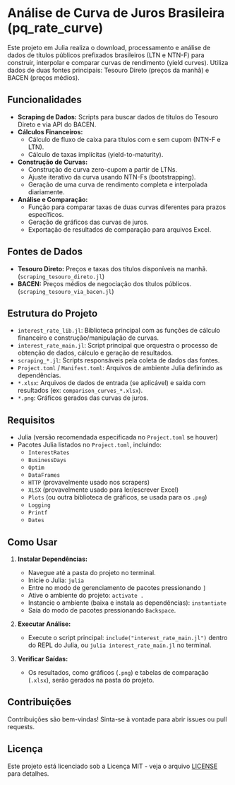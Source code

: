 # Análise de Curva de Juros Brasileira (pq_rate_curve)

Este projeto em Julia realiza o download, processamento e análise de dados de títulos públicos prefixados brasileiros (LTN e NTN-F) para construir, interpolar e comparar curvas de rendimento (yield curves). Utiliza dados de duas fontes principais: Tesouro Direto (preços da manhã) e BACEN (preços médios).

## Funcionalidades

*   **Scraping de Dados:** Scripts para buscar dados de títulos do Tesouro Direto e via API do BACEN.
*   **Cálculos Financeiros:**
    *   Cálculo de fluxo de caixa para títulos com e sem cupom (NTN-F e LTN).
    *   Cálculo de taxas implícitas (yield-to-maturity).
*   **Construção de Curvas:**
    *   Construção de curva zero-cupom a partir de LTNs.
    *   Ajuste iterativo da curva usando NTN-Fs (bootstrapping).
    *   Geração de uma curva de rendimento completa e interpolada diariamente.
*   **Análise e Comparação:**
    *   Função para comparar taxas de duas curvas diferentes para prazos específicos.
    *   Geração de gráficos das curvas de juros.
    *   Exportação de resultados de comparação para arquivos Excel.

## Fontes de Dados

*   **Tesouro Direto:** Preços e taxas dos títulos disponíveis na manhã. (`scraping_tesouro_direto.jl`)
*   **BACEN:** Preços médios de negociação dos títulos públicos. (`scraping_tesouro_via_bacen.jl`)

## Estrutura do Projeto

*   `interest_rate_lib.jl`: Biblioteca principal com as funções de cálculo financeiro e construção/manipulação de curvas.
*   `interest_rate_main.jl`: Script principal que orquestra o processo de obtenção de dados, cálculo e geração de resultados.
*   `scraping_*.jl`: Scripts responsáveis pela coleta de dados das fontes.
*   `Project.toml` / `Manifest.toml`: Arquivos de ambiente Julia definindo as dependências.
*   `*.xlsx`: Arquivos de dados de entrada (se aplicável) e saída com resultados (ex: `comparison_curves_*.xlsx`).
*   `*.png`: Gráficos gerados das curvas de juros.

## Requisitos

*   Julia (versão recomendada especificada no `Project.toml` se houver)
*   Pacotes Julia listados no `Project.toml`, incluindo:
    *   `InterestRates`
    *   `BusinessDays`
    *   `Optim`
    *   `DataFrames`
    *   `HTTP` (provavelmente usado nos scrapers)
    *   `XLSX` (provavelmente usado para ler/escrever Excel)
    *   `Plots` (ou outra biblioteca de gráficos, se usada para os `.png`)
    *   `Logging`
    *   `Printf`
    *   `Dates`

## Como Usar

1.  **Instalar Dependências:**
    *   Navegue até a pasta do projeto no terminal.
    *   Inicie o Julia: `julia`
    *   Entre no modo de gerenciamento de pacotes pressionando `]`
    *   Ative o ambiente do projeto: `activate .`
    *   Instancie o ambiente (baixa e instala as dependências): `instantiate`
    *   Saia do modo de pacotes pressionando `Backspace`.

2.  **Executar Análise:**
    *   Execute o script principal: `include("interest_rate_main.jl")` dentro do REPL do Julia, ou `julia interest_rate_main.jl` no terminal.

3.  **Verificar Saídas:**
    *   Os resultados, como gráficos (`.png`) e tabelas de comparação (`.xlsx`), serão gerados na pasta do projeto.

## Contribuições

Contribuições são bem-vindas! Sinta-se à vontade para abrir issues ou pull requests.

## Licença

Este projeto está licenciado sob a Licença MIT - veja o arquivo [LICENSE](LICENSE) para detalhes.
